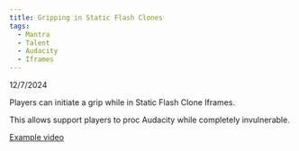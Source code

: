 ```yaml
---
title: Gripping in Static Flash Clones
tags:
  - Mantra
  - Talent
  - Audacity
  - Iframes
---
```

12/7/2024

Players can initiate a grip while in Static Flash Clone Iframes.

This allows support players to proc Audacity while completely invulnerable.

[Example video](https://cdn.discordapp.com/attachments/1129854924243607562/1315081010093887508/2024-12-07_23-18-35.mov?ex=67916fa1&is=67901e21&hm=5c7bae2802c69ec9187e183daba44d5c774203cd7c73cb818fd10c34fd4366d5&)